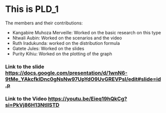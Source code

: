 This is PLD_1
===============

The members and their contributions:
- Kangabire Muhoza Merveille: Worked on the basic research on this type
- Ntwali Aubin: Worked on the scenarios and the video
- Ruth Iradukunda: worked on the distribution formula
- Gatete Jules: Worked on the slides 
- Purity Kihiu: Worked on the plotting of the graph

### Link  to the slide https://docs.google.com/presentation/d/1wnN6-9tMe_YAkcfkIDnc0gNsNw97UpYdO9UvGREVPsI/edit#slide=id.p
### Link  to the Video https://youtu.be/Eieq19hQkCg?si=PkVj86H13NtlISTD
